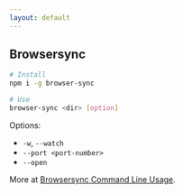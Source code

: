 ```yaml
---
layout: default
---
```

## Browsersync

```bash
# Install
npm i -g browser-sync
```

```bash
# Use
browser-sync <dir> [option]
```

Options:

- `-w`, `--watch`
- `--port <port-number>`
- `--open`

More at [Browsersync Command Line Usage](https://browsersync.io/docs/command-line).

